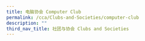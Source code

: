 ```yaml
---
title: 电脑协会 Computer Club
permalink: /cca/Clubs-and-Societies/computer-club
description: ""
third_nav_title: 社团与协会 Clubs and Societies
---
```

